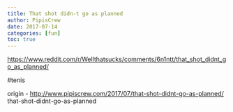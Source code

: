 ```yaml
---
title: That shot didn-t go as planned
author: PipisCrew
date: 2017-07-14
categories: [fun]
toc: true
---
```


https://www.reddit.com/r/Wellthatsucks/comments/6n1ntt/that_shot_didnt_go_as_planned/

#tenis

origin - http://www.pipiscrew.com/2017/07/that-shot-didnt-go-as-planned/ that-shot-didnt-go-as-planned